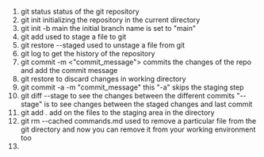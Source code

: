 1. git status
   status of the git repository
2. git init
   initializing the repository in the current directory
3. git init -b main
   the initial branch name is set to "main"
4. git add <file name>
   used to stage a file to git
5. git restore --staged <file>
   used to unstage a file from git
6. git log
   to get the history of the repository
7. git commit -m <"commit_message">
   commits the changes of the repo and add the commit message
8. git restore <file>
   to discard changes in working directory
9. git commit -a -m "commit_message"
   this "-a" skips the staging step
10. git diff --stage
    to see the changes between the different commits
    "--stage" is to see changes between the staged changes and last commit
11. git add .
    add on the files to the staging area in the directory
12. git rm --cached commands.md
    used to remove a particular file from the git directory and now you can remove it from your working environment too
13.
